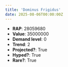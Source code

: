 ```yaml
---
title: 'Dominus Frigidus'
date: 2025-08-06T00:00:00Z
---
```

- **RAP**: 28059680
- **Value**: 35000000
- **Demand level**: 0
- **Trend**: 2
- **Projected?**: True
- **Hyped?**: True
- **Rare?**: True
